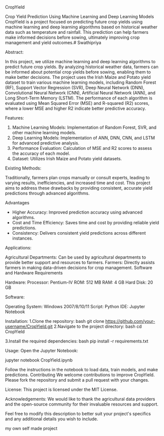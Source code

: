 CropYield

Crop Yield Prediction Using Machine Learning and Deep Learning Models
CropYield is a project focused on predicting future crop yields using machine learning and deep learning algorithms based on historical weather data such as temperature and rainfall. This prediction can help farmers make informed decisions before sowing, ultimately improving crop management and yield outcomes.# Swathipriya

Abstract: 

In this project, we utilize machine learning and deep learning algorithms to predict future crop yields. By analyzing historical weather data, farmers can be informed about potential crop yields before sowing, enabling them to make better decisions. The project uses the Irish Maize and Potato yield dataset to train various machine learning models, including Random Forest (RF), Support Vector Regression (SVR), Deep Neural Network (DNN), Convolutional Neural Network (CNN), Artificial Neural Network (ANN), and Long Short-Term Memory (LSTM). The performance of each algorithm is evaluated using Mean Squared Error (MSE) and R-squared (R2) scores, where a lower MSE and higher R2 indicate better predictive accuracy.

Features:
1. Machine Learning Models: Implementation of Random Forest, SVR, and other machine learning models.
2. Deep Learning Models: Implementation of ANN, DNN, CNN, and LSTM for advanced predictive analysis.
3. Performance Evaluation: Calculation of MSE and R2 scores to assess the accuracy of each model.
4. Dataset: Utilizes Irish Maize and Potato yield datasets.

Existing Methods:

Traditionally, farmers plan crops manually or consult experts, leading to varying results, inefficiencies, and increased time and cost. This project aims to address these drawbacks by providing consistent, accurate yield predictions through advanced algorithms.

Advantages
* Higher Accuracy: Improved prediction accuracy using advanced algorithms.
* Cost and Time Efficiency: Saves time and cost by providing reliable yield predictions.
* Consistency: Delivers consistent yield predictions across different instances.
  
Applications:

Agricultural Departments:
Can be used by agricultural departments to provide better support and resources to farmers.
Farmers: 
Directly assists farmers in making data-driven decisions for crop management.
Software and Hardware Requirements

Hardware:
Processor: Pentium-IV
ROM: 512 MB
RAM: 4 GB
Hard Disk: 20 GB

Software:

Operating System: Windows 2007/8/10/11
Script: Python
IDE: Jupyter Notebook

Installation:
1.Clone the repository:
bash
git clone https://github.com/your-username/CropYield.git
2.Navigate to the project directory:
bash
cd CropYield

3.Install the required dependencies:
bash
pip install -r requirements.txt

Usage:
Open the Jupyter Notebook:

jupyter notebook CropYield.ipynb

Follow the instructions in the notebook to load data, train models, and make predictions.
Contributing
We welcome contributions to improve CropYield. Please fork the repository and submit a pull request with your changes.

License:
This project is licensed under the MIT License.

Acknowledgements:
We would like to thank the agricultural data providers and the open-source community for their invaluable resources and support.

Feel free to modify this description to better suit your project's specifics and any additional details you wish to include.

my own self made  project
